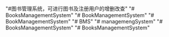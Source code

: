 "#图书管理系统，可进行图书及注册用户的增删改查" 
"# BooksManagementSystem" 
"# BookManagementSystem" 
"# BookManagementSystem" 
"# BMS" 
"# managemengSystem" 
"# BooksManagementSystem" 
"# BooksManagementSystem" 
